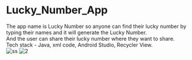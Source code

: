 # Lucky_Number_App
The app name is Lucky Number so anyone can find their lucky number by typing their names and it will generate the Lucky Number.
<br>
And the user can share their lucky number where they want to share.
<br>
Tech stack - Java, xml code, Android Studio, Recycler View.
<br>
![ss](https://github.com/Abdullahkhanspn/Lucky_Number_App/assets/140059001/4da55957-5a05-4c5f-abdd-f9f2196f37a7)
![2](https://github.com/Abdullahkhanspn/Lucky_Number_App/assets/140059001/d572f435-db88-4902-8016-32fcc135762d)

